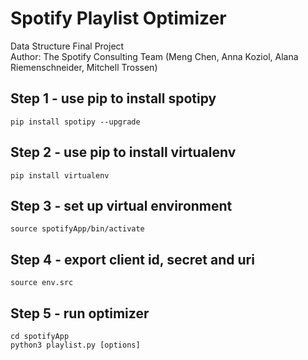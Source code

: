 # Spotify Playlist Optimizer
Data Structure Final Project<br />
Author: The Spotify Consulting Team (Meng Chen, Anna Koziol, Alana Riemenschneider, Mitchell Trossen)

## Step 1 - use pip to install spotipy
`pip install spotipy --upgrade`

## Step 2 - use pip to install virtualenv
`pip install virtualenv`

## Step 3 -  set up virtual environment
`source spotifyApp/bin/activate`

## Step 4 - export client id, secret and uri
`source env.src`

## Step 5 - run optimizer
`cd spotifyApp` <br />
`python3 playlist.py [options]`


